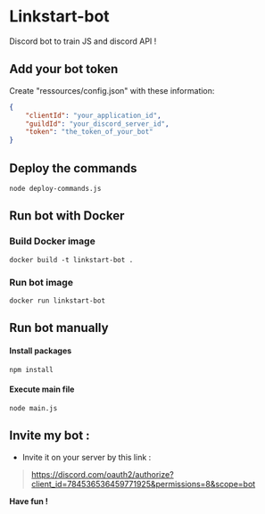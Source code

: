 # Linkstart-bot
Discord bot to train JS and discord API !

## Add your bot token
Create "ressources/config.json" with these information:
```json
{
    "clientId": "your_application_id",
    "guildId": "your_discord_server_id",
    "token": "the_token_of_your_bot"
}
```
## Deploy the commands
    node deploy-commands.js

## Run bot with Docker
### Build Docker image
    docker build -t linkstart-bot .

### Run bot image
    docker run linkstart-bot

## Run bot manually
#### Install packages
    npm install


#### Execute main file
    node main.js
    
## Invite my bot : 
- Invite it on your server by this link : 
>https://discord.com/oauth2/authorize?client_id=784536536459771925&permissions=8&scope=bot

**Have fun !**

